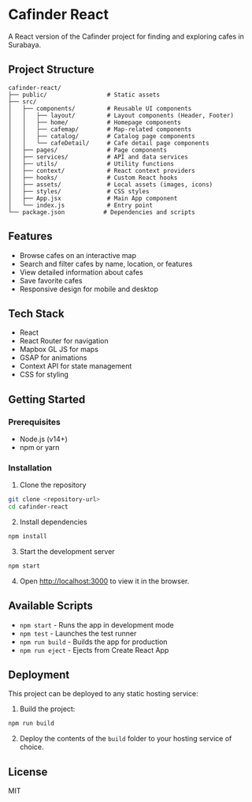 # Cafinder React

A React version of the Cafinder project for finding and exploring cafes in Surabaya.

## Project Structure

```
cafinder-react/
├── public/                 # Static assets
├── src/
│   ├── components/         # Reusable UI components
│   │   ├── layout/         # Layout components (Header, Footer)
│   │   ├── home/           # Homepage components
│   │   ├── cafemap/        # Map-related components
│   │   ├── catalog/        # Catalog page components
│   │   └── cafeDetail/     # Cafe detail page components
│   ├── pages/              # Page components
│   ├── services/           # API and data services
│   ├── utils/              # Utility functions
│   ├── context/            # React context providers
│   ├── hooks/              # Custom React hooks
│   ├── assets/             # Local assets (images, icons)
│   ├── styles/             # CSS styles
│   ├── App.jsx             # Main App component
│   └── index.js            # Entry point
└── package.json           # Dependencies and scripts
```

## Features

- Browse cafes on an interactive map
- Search and filter cafes by name, location, or features
- View detailed information about cafes
- Save favorite cafes
- Responsive design for mobile and desktop

## Tech Stack

- React
- React Router for navigation
- Mapbox GL JS for maps
- GSAP for animations
- Context API for state management
- CSS for styling

## Getting Started

### Prerequisites

- Node.js (v14+)
- npm or yarn

### Installation

1. Clone the repository
```bash
git clone <repository-url>
cd cafinder-react
```

2. Install dependencies
```bash
npm install
```

3. Start the development server
```bash
npm start
```

4. Open [http://localhost:3000](http://localhost:3000) to view it in the browser.

## Available Scripts

- `npm start` - Runs the app in development mode
- `npm test` - Launches the test runner
- `npm run build` - Builds the app for production
- `npm run eject` - Ejects from Create React App

## Deployment

This project can be deployed to any static hosting service:

1. Build the project:
```bash
npm run build
```

2. Deploy the contents of the `build` folder to your hosting service of choice.

## License

MIT